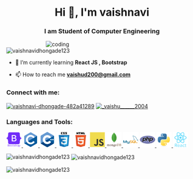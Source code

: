 <h1 align="center">Hi 👋, I'm vaishnavi</h1>
<h3 align="center">I am Student of Computer Engineering</h3>

<img align="right" alt="coding" width="400" src="https://www.google.com/url?sa=i&url=https%3A%2F%2Fcollegedunia.com%2Fsocial%2F177-11-hacks-to-earn-money-when-you-feel-totally-broke-in-college&psig=AOvVaw2fZ4NGfAoH_WNGYlEuMjuK&ust=1716892365662000&source=images&cd=vfe&opi=89978449&ved=0CBEQjRxqFwoTCJiToOfQrYYDFQAAAAAdAAAAABAE.gif">

<p align="left"> <img src="https://komarev.com/ghpvc/?username=vaishnavidhongade123&label=Profile%20views&color=0e75b6&style=flat" alt="vaishnavidhongade123" /> </p>

- 🌱 I’m currently learning **React JS , Bootstrap**

- 📫 How to reach me **vaishud200@gmail.com**

<h3 align="left">Connect with me:</h3>
<p align="left">
<a href="https://linkedin.com/in/vaishnavi-dhongade-482a41289" target="blank"><img align="center" src="https://raw.githubusercontent.com/rahuldkjain/github-profile-readme-generator/master/src/images/icons/Social/linked-in-alt.svg" alt="vaishnavi-dhongade-482a41289" height="30" width="40" /></a>
<a href="https://instagram.com/_vaishu______2004" target="blank"><img align="center" src="https://raw.githubusercontent.com/rahuldkjain/github-profile-readme-generator/master/src/images/icons/Social/instagram.svg" alt="_vaishu______2004" height="30" width="40" /></a>
</p>

<h3 align="left">Languages and Tools:</h3>
<p align="left"> <a href="https://getbootstrap.com" target="_blank" rel="noreferrer"> <img src="https://raw.githubusercontent.com/devicons/devicon/master/icons/bootstrap/bootstrap-plain-wordmark.svg" alt="bootstrap" width="40" height="40"/> </a> <a href="https://www.cprogramming.com/" target="_blank" rel="noreferrer"> <img src="https://raw.githubusercontent.com/devicons/devicon/master/icons/c/c-original.svg" alt="c" width="40" height="40"/> </a> <a href="https://www.w3schools.com/cpp/" target="_blank" rel="noreferrer"> <img src="https://raw.githubusercontent.com/devicons/devicon/master/icons/cplusplus/cplusplus-original.svg" alt="cplusplus" width="40" height="40"/> </a> <a href="https://www.w3schools.com/css/" target="_blank" rel="noreferrer"> <img src="https://raw.githubusercontent.com/devicons/devicon/master/icons/css3/css3-original-wordmark.svg" alt="css3" width="40" height="40"/> </a> <a href="https://www.w3.org/html/" target="_blank" rel="noreferrer"> <img src="https://raw.githubusercontent.com/devicons/devicon/master/icons/html5/html5-original-wordmark.svg" alt="html5" width="40" height="40"/> </a> <a href="https://developer.mozilla.org/en-US/docs/Web/JavaScript" target="_blank" rel="noreferrer"> <img src="https://raw.githubusercontent.com/devicons/devicon/master/icons/javascript/javascript-original.svg" alt="javascript" width="40" height="40"/> </a> <a href="https://www.mongodb.com/" target="_blank" rel="noreferrer"> <img src="https://raw.githubusercontent.com/devicons/devicon/master/icons/mongodb/mongodb-original-wordmark.svg" alt="mongodb" width="40" height="40"/> </a> <a href="https://www.mysql.com/" target="_blank" rel="noreferrer"> <img src="https://raw.githubusercontent.com/devicons/devicon/master/icons/mysql/mysql-original-wordmark.svg" alt="mysql" width="40" height="40"/> </a> <a href="https://www.php.net" target="_blank" rel="noreferrer"> <img src="https://raw.githubusercontent.com/devicons/devicon/master/icons/php/php-original.svg" alt="php" width="40" height="40"/> </a> <a href="https://www.python.org" target="_blank" rel="noreferrer"> <img src="https://raw.githubusercontent.com/devicons/devicon/master/icons/python/python-original.svg" alt="python" width="40" height="40"/> </a> <a href="https://reactjs.org/" target="_blank" rel="noreferrer"> <img src="https://raw.githubusercontent.com/devicons/devicon/master/icons/react/react-original-wordmark.svg" alt="react" width="40" height="40"/> </a> </p>

<p><img align="left" src="https://github-readme-stats.vercel.app/api/top-langs?username=vaishnavidhongade123&show_icons=true&locale=en&layout=compact" alt="vaishnavidhongade123" /></p>

<p>&nbsp;<img align="center" src="https://github-readme-stats.vercel.app/api?username=vaishnavidhongade123&show_icons=true&locale=en" alt="vaishnavidhongade123" /></p>

<p><img align="center" src="https://github-readme-streak-stats.herokuapp.com/?user=vaishnavidhongade123&" alt="vaishnavidhongade123" /></p>

